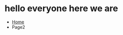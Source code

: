 <h1> hello everyone here we are </h1>

<ul class="breadcrumb">
  <li><a href="index.md">Home</a></li>
  <li>Page2</li>
</ul>
